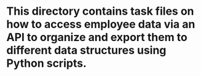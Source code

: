 # This directory contains task files on how to access employee data via an API to organize and export them to different data structures using Python scripts.

